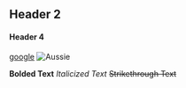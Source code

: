 ## Header 2
#### Header 4
[google](https://www.google.com/)
![Aussie](https://s3.amazonaws.com/cdn-origin-etr.akc.org/wp-content/uploads/2017/11/03172411/Australian-Shepherd-Care1.jpg)

**Bolded Text**
*Italicized Text*
~~Strikethrough Text~~

